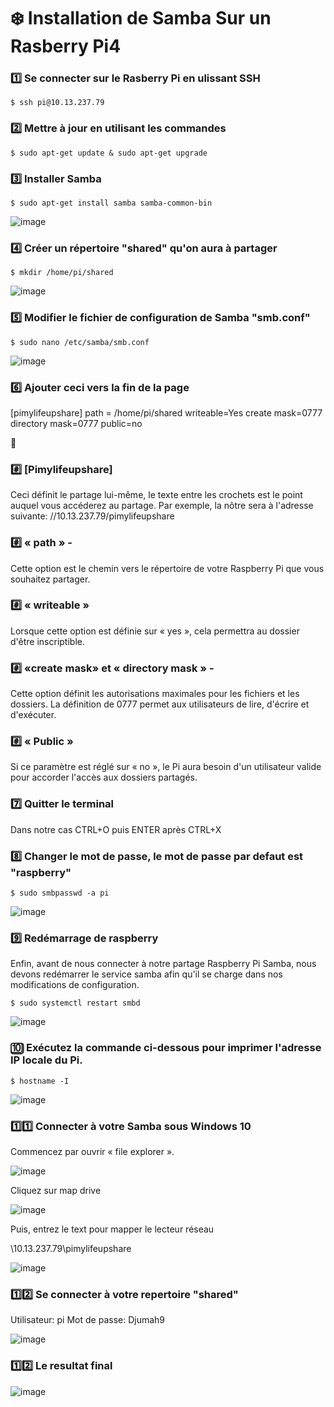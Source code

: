 # :snowflake: Installation de Samba Sur un Rasberry Pi4

### :one: Se connecter sur le Rasberry Pi en ulissant SSH

````$ ssh pi@10.13.237.79````

### :two: Mettre à jour en utilisant les commandes

````$ sudo apt-get update & sudo apt-get upgrade````

### :three: Installer Samba

````$ sudo apt-get install samba samba-common-bin````


![image](samba.PNG)

### :four: Créer un répertoire "shared" qu'on aura à partager

````$ mkdir /home/pi/shared````


![image](shared.PNG)

### :five: Modifier le fichier de configuration de Samba "smb.conf"

````$ sudo nano /etc/samba/smb.conf````


![image](conf.PNG)

### :six: Ajouter ceci vers la fin de la page

[pimylifeupshare]
path = /home/pi/shared
writeable=Yes
create mask=0777
directory mask=0777
public=no</code>

:page_with_curl:
### :hash: [Pimylifeupshare]

Ceci définit le partage lui-même, le texte entre les crochets est le point auquel vous accéderez au partage. Par exemple, la nôtre sera à l'adresse suivante: //10.13.237.79/pimylifeupshare

### :hash: « path » - 

Cette option est le chemin vers le répertoire de votre Raspberry Pi que vous souhaitez partager.

### :hash: « writeable »

Lorsque cette option est définie sur « yes », cela permettra au dossier d'être inscriptible.

### :hash: «create mask» et « directory mask » - 

Cette option définit les autorisations maximales pour les fichiers et les dossiers. La définition de 0777 permet aux utilisateurs de lire, d'écrire et d'exécuter.

### :hash: « Public »

Si ce paramètre est réglé sur « no », le Pi aura besoin d'un utilisateur valide pour accorder l'accès aux dossiers partagés.

### :seven: Quitter le terminal

Dans notre cas CTRL+O puis ENTER après CTRL+X

### :eight: Changer le mot de passe, le mot de passe par defaut est "raspberry"

````$ sudo smbpasswd -a pi````

![image](password.PNG)

### :nine:  Redémarrage de raspberry

Enfin, avant de nous connecter à notre partage Raspberry Pi Samba, nous devons redémarrer le service samba afin qu'il se charge dans nos modifications de configuration.

````$ sudo systemctl restart smbd````

![image](restart.PNG)

### :keycap_ten: Exécutez la commande ci-dessous pour imprimer l'adresse IP locale du Pi.

````$ hostname -I````

![image](ip.PNG)

### :one::one: Connecter à votre Samba sous Windows 10

Commencez par ouvrir « file explorer ».

![image](win.PNG)

Cliquez sur map drive

![image](map.PNG)

Puis, entrez le text pour mapper le lecteur réseau

\\10.13.237.79\pimylifeupshare

![image](map1.PNG)

### :one::two: Se connecter à votre repertoire "shared"

Utilisateur: pi
Mot de passe: Djumah9

![image](final.PNG)

### :one::two: Le resultat final

![image](final.PNG)



